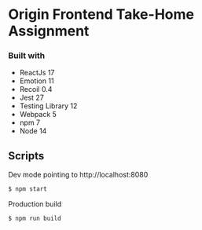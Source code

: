 # Origin Frontend Take-Home Assignment

### Built with
- ReactJs 17
- Emotion 11
- Recoil 0.4
- Jest 27
- Testing Library 12
- Webpack 5
- npm 7
- Node 14


## Scripts

Dev mode pointing to http://localhost:8080
```sh
$ npm start
```

Production build
```sh
$ npm run build
```
